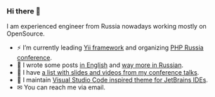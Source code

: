 ### Hi there 👋

I am experienced engineer from Russia nowadays working mostly on OpenSource.

- ⚡ I’m currently leading [Yii framework](https://www.yiiframework.com/) and organizing [PHP Russia conference](https://phprussia.ru/).
- 📖 I wrote some posts [in English](https://en.rmcreative.ru/) and [way more in Russian](https://rmcreative.ru/).
- 🎤 I have [a list with slides and videos from my conference talks](https://slides.rmcreative.ru/).
- 🎨 I maintain [Visual Studio Code inspired theme for JetBrains IDEs](https://github.com/samdark/intellij-visual-studio-code-dark-plus).
- ✉ You can reach me via email.
